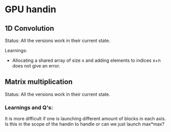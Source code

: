 # GPU handin

## 1D Convolution

Status: All the versions work in their current state. 

Learnings:

- Allocating a shared array of size x and adding elements to indices x+n does not give an error. 

## Matrix multiplication
Status: All the versions work in their current state. 

### Learnings and Q's:

It is more difficult if one is launching different amount of blocks in each axis. Is this in the scope of the handin to handle or can we just launch max*max?